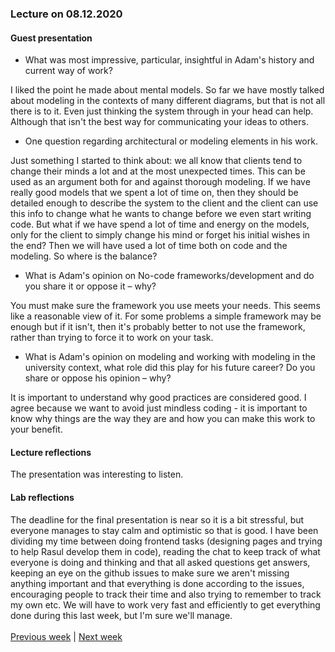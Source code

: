 ### Lecture on 08.12.2020

#### Guest presentation

* What was most impressive, particular, insightful in Adam's history and current way of work?

I liked the point he made about mental models. So far we have mostly talked about modeling in the contexts of many different diagrams, but that is not all there is to it. Even just thinking the system through in your head can help. Although that isn't the best way for communicating your ideas to others. 

* One question regarding architectural or modeling elements in his work.

Just something I started to think about: we all know that clients tend to change their minds a lot and at the most unexpected times. This can be used as an argument both for and against thorough modeling. If we have really good models that we spent a lot of time on, then they should be detailed enough to describe the system to the client and the client can use this info to change what he wants to change before we even start writing code. But what if we have spend a lot of time and energy on the models, only for the client to simply change his mind or forget his initial wishes in the end? Then we will have used a lot of time both on code and the modeling. So where is the balance?

* What is Adam's opinion on No-code frameworks/development and do you share it or oppose it – why?

You must make sure the framework you use meets your needs. This seems like a reasonable view of it. For some problems a simple framework may be enough but if it isn't, then it's probably better to not use the framework, rather than trying to force it to work on your task.

* What is Adam's opinion on modeling and working with modeling in the university context, what role did this play for his future career? Do you share or oppose his opinion – why?

It is important to understand why good practices are considered good. I agree because we want to avoid just mindless coding - it is important to know why things are the way they are and how you can make this work to your benefit.

#### Lecture reflections

The presentation was interesting to listen.

#### Lab reflections

The deadline for the final presentation is near so it is a bit stressful, but everyone manages to stay calm and optimistic so that is good. I have been dividing my time between doing frontend tasks (designing pages and trying to help Rasul develop them in code), reading the chat to keep track of what everyone is doing and thinking and that all asked questions get answers, keeping an eye on the github issues to make sure we aren't missing anything important and that everything is done according to the issues, encouraging people to track their time and also trying to remember to track my own etc. We will have to work very fast and efficiently to get everything done during this last week, but I'm sure we'll manage.
<br><br>
[Previous week](/Ida_Maria_Orula/week_13.md) | [Next week](/Ida_Maria_Orula/week_15.md)
